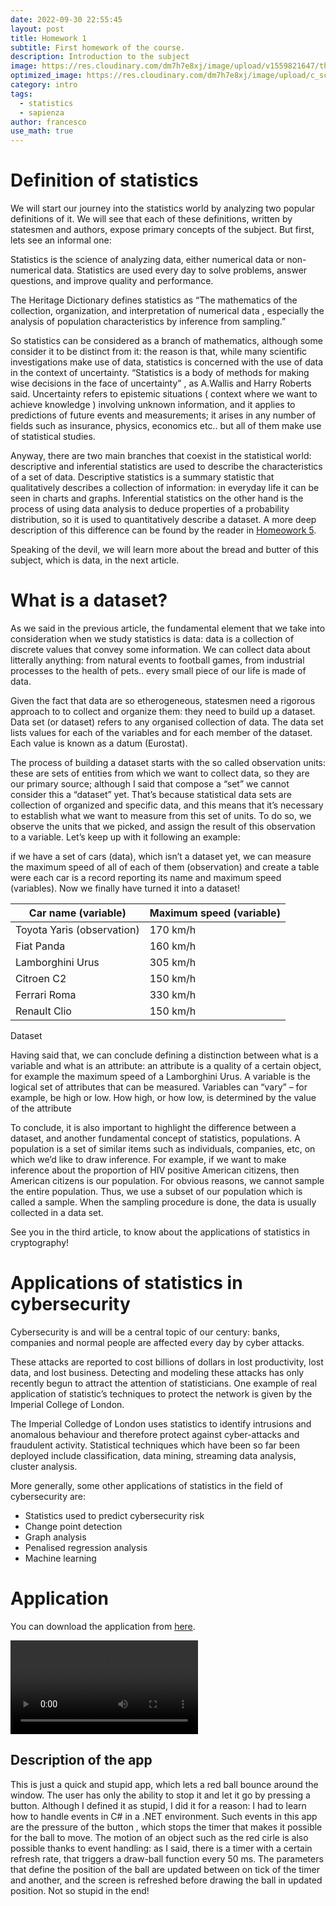 ```yaml
---
date: 2022-09-30 22:55:45
layout: post
title: Homework 1
subtitle: First homework of the course.
description: Introduction to the subject
image: https://res.cloudinary.com/dm7h7e8xj/image/upload/v1559821647/theme2_ylcxxz.jpg
optimized_image: https://res.cloudinary.com/dm7h7e8xj/image/upload/c_scale,w_380/v1559821647/theme2_ylcxxz.jpg
category: intro
tags:
  - statistics
  - sapienza
author: francesco
use_math: true
---
```


<script type="text/javascript" id="MathJax-script" async
  src="https://cdn.jsdelivr.net/npm/mathjax@3/es5/tex-mml-chtml.js">
</script>
<script>
  MathJax = {
    tex: {
      inlineMath: [['$', '$']]
    }
  };
</script>


# Definition of statistics
We will start our journey into the statistics world by analyzing two popular definitions of it. We will see that each of these definitions, written by statesmen and authors, expose primary concepts of the subject. But first, lets see an informal one:

Statistics is the science of analyzing data, either numerical data or non-numerical data. Statistics are used every day to solve problems, answer questions, and improve quality and performance.

The Heritage Dictionary defines statistics as “The mathematics of the collection, organization, and interpretation of numerical data , especially the analysis of population characteristics by inference from sampling.”

So statistics can be considered as a branch of mathematics, although some consider it to be distinct from it: the reason is that, while many scientific investigations make use of data, statistics is concerned with the use of data in the context of uncertainty. “Statistics is a body of methods for making wise decisions in the face of uncertainty” , as A.Wallis and Harry Roberts said. Uncertainty refers to epistemic situations ( context where we want to achieve knowledge ) involving unknown information, and it applies to predictions of future events and measurements; it arises in any number of fields such as insurance, physics, economics etc.. but all of them make use of statistical studies.

Anyway, there are two main branches that coexist in the statistical world: descriptive and inferential statistics are used to describe the characteristics of a set of data. Descriptive statistics is a summary statistic that qualitatively describes a collection of information: in everyday life it can be seen in charts and graphs. Inferential statistics on the other hand is the process of using data analysis to deduce properties of a probability distribution, so it is used to quantitatively describe a dataset. A more deep description of this difference can be found by the reader in [Homeowork 5](https://medivother.github.io/a-wonderful-serenity-has-taken-possession-of-my-entire-soul/).

Speaking of the devil, we will learn more about the bread and butter of this subject, which is data, in the next article.




# What is a dataset?
As we said in the previous article, the fundamental element that we take into consideration when we study statistics is data: data is a collection of discrete values that convey some information. We can collect data about litterally anything: from natural events to football games, from industrial processes to the health of pets.. every small piece of our life is made of data.

Given the fact that data are so etherogeneous, statesmen need a rigorous approach to to collect and organize them: they need to build up a dataset. Data set (or dataset) refers to any organised collection of data. The data set lists values for each of the variables and for each member of the dataset. Each value is known as a datum (Eurostat).

The process of building a dataset starts with the so called observation units: these are sets of entities from which we want to collect data, so they are our primary source; although I said that compose a “set” we cannot consider this a “dataset” yet. That’s because statistical data sets are collection of organized and specific data, and this means that it’s necessary to establish what we want to measure from this set of units. To do so, we observe the units that we picked, and assign the result of this observation to a variable. Let’s keep up with it following an example:

if we have a set of cars (data), which isn’t a dataset yet, we can measure the maximum speed of all of each of them (observation) and create a table were each car is a record reporting its name and maximum speed (variables). Now we finally have turned it into a dataset!


| Car name (variable)        | Maximum speed (variable) |
|----------------------------|--------------------------|
| Toyota Yaris (observation) |  170 km/h                |
| Fiat Panda                 | 160 km/h                 |
| Lamborghini Urus           | 305 km/h                 |
| Citroen C2                 | 150 km/h                 |
| Ferrari Roma               | 330 km/h                 |
|  Renault Clio              | 150 km/h                 |


Dataset


Having said that, we can conclude defining a distinction between what is a variable and what is an attribute: an attribute is a quality of a certain object, for example the maximum speed of a Lamborghini Urus. A variable is the logical set of attributes that can be measured. Variables can “vary” – for example, be high or low. How high, or how low, is determined by the value of the attribute

To conclude, it is also important to highlight the difference between a dataset, and another fundamental concept of statistics, populations. A population is a set of similar items such as individuals, companies, etc, on which we’d like to draw inference. For example, if we want to make inference about the proportion of HIV positive American citizens, then American citizens is our population. For obvious reasons, we cannot sample the entire population. Thus, we use a subset of our population which is called a sample. When the sampling procedure is done, the data is usually collected in a data set.

See you in the third article, to know about the applications of statistics in cryptography!

# Applications of statistics in cybersecurity
Cybersecurity is and will be a central topic of our century: banks, companies and normal people are affected every day by cyber attacks.

These attacks are reported to cost billions of dollars in lost productivity, lost data, and lost business. Detecting and modeling these attacks has only recently begun to attract the attention of statisticians. One example of real application of statistic’s techniques to protect the network is given by the Imperial College of London.

The Imperial Colledge of London uses statistics to identify intrusions and anomalous behaviour and therefore protect against cyber-attacks and fraudulent activity. Statistical techniques which have been so far been deployed include classification, data mining, streaming data analysis, cluster analysis.

More generally, some other applications of statistics in the field of cybersecurity are:

- Statistics used to predict cybersecurity risk
- Change point detection
- Graph analysis
- Penalised regression analysis
- Machine learning



# Application

You can download the application from <a href="../applications/homework1" download>here</a>.

<video src="https://user-images.githubusercontent.com/99642347/205895032-6e293975-f1c0-4542-9321-11d493ea71e6.mp4" controls="controls" style="max-width: 730px;">
</video>



## Description of the app
This is just a quick and stupid app, which lets a red ball bounce around the window. The user has only the ability to stop it and let it go by pressing a button. Although I defined it as stupid, I did it for a reason: I had to learn how to handle events in C# in a .NET environment. Such events in this app are the pressure of the button , which stops the timer that makes it possible for the ball to move. The motion of an object such as the red cirle is also possible thanks to event handling: as I said, there is a timer with a certain refresh rate, that triggers a draw-ball function every 50 ms. The parameters that define the position of the ball are updated between on tick of the timer and another, and the screen is refreshed before drawing the ball in updated position. Not so stupid in the end!


